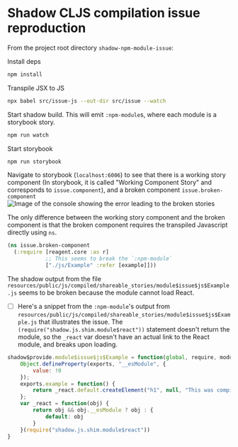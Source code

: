 # Shadow CLJS compilation issue reproduction

From the project root directory `shadow-npm-module-issue`:

Install deps
``` sh
npm install
```

Transpile JSX to JS
``` sh
npx babel src/issue-js --out-dir src/issue --watch
```

Start shadow build. This will emit `:npm-module`s, where each module is a storybook story.
``` sh
npm run watch
```

Start storybook

``` sh
npm run storybook
```


Navigate to storybook (`localhost:6006`) to see that there is a working story
component (In storybook, it is called "Working Component Story" and corresponds
to `issue.component`), and a broken component `issue.broken-component` ![Image
of the console showing the error leading to the broken
stories](./storybook-ui-showing-broken-component.png)

The only difference between the working story component and the broken component
is that the broken component requires the transpiled Javascript directly using `ns`.

``` clojure
(ns issue.broken-component
  (:require [reagent.core :as r]
            ;; This seems to break the `:npm-module`
            ["./js/Example" :refer [example]]))
```


The shadow output from the file
`resources/public/js/compiled/shareable_stories/module$issue$js$Example.js` seems to be broken because the module cannot load React.

  * [ ] Here's a snippet from the `:npm-module`'s output from
`resources/public/js/compiled/shareable_stories/module$issue$js$Example.js` that
illustrates the issue. The `(require("shadow.js.shim.module$react"))` statement
doesn't return the module, so the `_react` var doesn't have an actual link to
the React module, and breaks upon loading. 

``` javascript
shadow$provide.module$issue$js$Example = function(global, require, module, exports) {
    Object.defineProperty(exports, "__esModule", {
        value: !0
    });
    exports.example = function() {
        return _react.default.createElement("h1", null, "This was compiled from JSX")
    };
    var _react = function(obj) {
        return obj && obj.__esModule ? obj : {
            default: obj
        }
    }(require("shadow.js.shim.module$react"))
}
```
